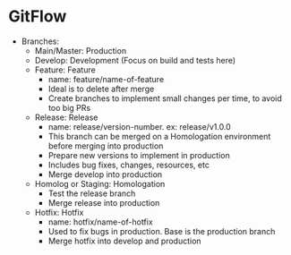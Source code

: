 # GitFlow

- Branches:
  - Main/Master: Production
  - Develop: Development (Focus on build and tests here)
  - Feature: Feature
    - name: feature/name-of-feature
    - Ideal is to delete after merge
    - Create branches to implement small changes per time, to avoid too big PRs
  - Release: Release
    - name: release/version-number. ex: release/v1.0.0
    - This branch can be merged on a Homologation environment before merging into production
    - Prepare new versions to implement in production
    - Includes bug fixes, changes, resources, etc
    - Merge develop into production
  - Homolog or Staging: Homologation
    - Test the release branch
    - Merge release into production
  - Hotfix: Hotfix
    - name: hotfix/name-of-hotfix
    - Used to fix bugs in production. Base is the production branch
    - Merge hotfix into develop and production
